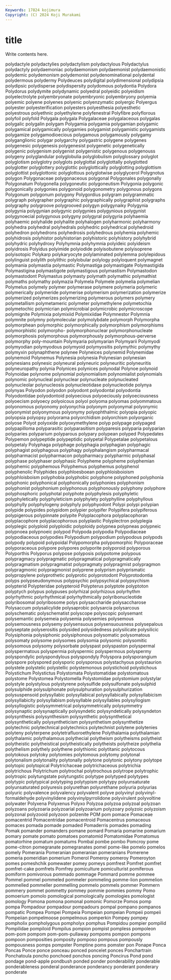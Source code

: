 ```yaml
---
Keywords: 17824 kojimura
Copyright: (C) 2024 Koji Murakami
---
```


# title

Write contents here.



 polydactyle polydactylies
polydactylism polydactylous Polydactylus polydactyly polydaemoniac polydaemonism polydaemonist polydaemonistic polydemic polydemonism
polydemonist polydenominational polydental polydermous polydermy Polydeuces polydigital polydimensional polydipsia polydipsic
polydisperse polydispersity polydomous polydontia Polydora Polydorus polydymite polydynamic polyedral polyeidic
polyeidism polyelectrolyte polyembryonate polyembryonic polyembryony polyemia polyemic polyene polyenes polyenic
polyenzymatic polyergic Polyergus polyester polyesterification polyesters polyesthesia polyesthetic polyestrous polyethnic
polyethylene polyfenestral Polyfibre polyflorous polyfoil polyfold Polygala polygala Polygalaceae polygalaceous
polygalas polygalic polygalin polygam Polygamia polygamia polygamian polygamic polygamical polygamically
polygamies polygamist polygamistic polygamists polygamize polygamodioecious polygamous polygamously polygamy polyganglionic
polygar polygarchy polygastric polygene polygenes polygenesic polygenesis polygenesist polygenetic polygenetically
polygenic polygenism polygenist polygenistic polygenous polygenouss polygeny polyglandular polyglobulia polyglobulism
polyglossary polyglot polyglotism polyglotry polyglots polyglottal polyglottally polyglotted polyglotter polyglottery
polyglottic polyglottically polyglotting polyglottism polyglottist polyglottonic polyglottous polyglotwise polyglycerol Polygnotus
polygon Polygonaceae polygonaceous polygonal Polygonales polygonally Polygonatum Polygonella polygoneutic polygoneutism
Polygonia polygonic polygonically polygonies polygonoid polygonometry polygonous polygons Polygonum polygonum
polygony Polygordius polygram polygrammatic polygraph polygrapher polygraphic polygraphically polygraphist polygraphs
polygraphy polygroove polygrooved polygyn polygynaiky Polygynia polygynia polygynian polygynic polygynies
polygynious polygynist polygynoecial polygynous polygyny polygyral polygyria polyhaemia polyhaemic polyhalide
polyhalite polyhalogen polyharmonic polyharmony polyhedra polyhedral polyhedrals polyhedric polyhedrical polyhedroid
polyhedron polyhedrons polyhedrosis polyhedrous polyhemia polyhemic polyhidrosis polyhistor polyhistorian polyhistoric
polyhistory polyhybrid polyhydric polyhydroxy Polyhymnia polyhymnia polyideic polyideism polyidrosis Polyidus
polyimide polyiodide polyisobutene polyisoprene polyisotopic Polykarp polykaryocyte polylaminated polylemma polylepidous
polylinguist polylith polylithic polylobular polylogy polyloquent polymagnet polymania polymastia polymastic
Polymastiga polymastigate Polymastigida Polymastigina polymastigote polymastigous polymastism Polymastodon polymastodont Polymastus
polymasty polymath polymathic polymathist polymaths polymathy polymazia Polymela Polymele polymelia
polymelian Polymelus polymely polymer polymerase polymere polymeria polymeric polymerically polymeride
polymerise polymerism polymerization polymerize polymerized polymerizes polymerizing polymerous polymers polymery
polymetallism polymetameric polymeter polymethylene polymetochia polymetochic polymicrian polymicrobial polymicrobic polymicroscope
polymignite Polymixia polymixiid Polymixiidae Polymnestor Polymnia polymnite polymny polymolecular polymolybdate
polymorph Polymorpha polymorphean polymorphic polymorphically polymorphism polymorphisms polymorphistic polymorpho- polymorphonuclear
polymorphonucleate polymorphosis polymorphous polymorphously polymorphous-perverse polymorphy poly-mountain Polymyaria polymyarian Polymyarii
Polymyodi polymyodian polymyodous polymyoid polymyositis polymythic polymythy polymyxin polynaphthene polynee
Polyneices polynemid Polynemidae polynemoid Polynemus Polynesia polynesia Polynesian polynesian polynesians
polynesic polyneural polyneuric polyneuritic polyneuritis polyneuropathy polynia Polynices polynices polynodal
Polynoe polynoid Polynoidae polynome polynomial polynomialism polynomialist polynomials polynomic polynucleal
polynuclear polynucleate polynucleated polynucleolar polynucleosis polynucleotidase polynucleotide polynya polynyas Polyodon
polyodon polyodont polyodontal polyodontia Polyodontidae polyodontoid polyoecious polyoeciously polyoeciousness polyoecism
polyoecy polyoicous polyol polyoma polyomas polyommatous polyonomous polyonomy polyonychia polyonym
polyonymal polyonymic polyonymist polyonymous polyonymy polyophthalmic polyopia polyopic polyopsia polyopsy
polyorama polyorchidism polyorchism polyorganic polyose Polyot polyoxide polyoxymethylene polyp polypage
polypaged polypapilloma polyparasitic polyparasitism polyparesis polyparia polyparian polyparies polyparium polyparous
polypary polypean polyped Polypedates Polypemon polypeptide polypeptidic polypetal Polypetalae polypetalous
polypetaly Polyphaga polyphage polyphagia polyphagian polyphagic polyphagist polyphagous polyphagy polyphalangism
polypharmacal polypharmacist polypharmacon polypharmacy polypharmic polyphasal polyphase polyphaser polyphasic Polypheme
polypheme polyphemian polyphemic polyphemous Polyphemus polyphemus polyphenol polyphenolic Polyphides polyphloesboean
polyphloisboioism polyphloisboism polyphobia polyphobic polyphone polyphoned polyphonia polyphonic polyphonical polyphonically
polyphonies polyphonism polyphonist polyphonium polyphonous polyphonously polyphony polyphore polyphosphoric polyphotal
polyphote polyphylesis polyphyletic polyphyletically polyphyleticism polyphylety polyphylline polyphyllous polyphylly polyphylogeny
polyphyly polyphyodont Polypi polypi polypian polypide polypides polypidom polypier polypifer
Polypifera polypiferous polypigerous polypinnate polypite Polyplacophora polyplacophoran polyplacophore polyplacophorous polyplastic
Polyplectron polyplegia polyplegic polyploid polyploidic polyploidy polypnea polypneas polypneic polypnoea
polypnoeic polypod Polypoda polypodia Polypodiaceae polypodiaceous polypodies Polypodium polypodium polypodous
polypods polypody polypoid polypoidal Polypomorpha polypomorphic Polyporaceae polyporaceous polypore polypores
polyporite polyporoid polyporous Polyporthis Polyporus polypose polyposis polypotome polypous polypragmacy
polypragmatic polypragmatical polypragmatically polypragmatism polypragmatist polypragmaty polypragmist polypragmon polypragmonic polypragmonist
polyprene polyprism polyprismatic polypropylene polyprothetic polyprotic polyprotodont Polyprotodontia polyps polypseudonymous
polypsychic polypsychical polypsychism polypterid Polypteridae polypteroid Polypterus polyptote polyptoton polyptych
polypus polypuses polyrhizal polyrhizous polyrhythm polyrhythmic polyrhythmical polyrhythmically polyribonucleotide polyribosomal
polyribosome polys polysaccharide polysaccharose Polysaccum polysalicylide polysaprobic polysarcia polysarcous polyschematic
polyschematist polyscope polyscopic polysemant polysemantic polysemeia polysemia polysemies polysemous polysemousness
polysemy polysensuous polysensuousness polysepalous polyseptate polyserositis polysided polysidedness polysilicate polysilicic
Polysiphonia polysiphonic polysiphonous polysomatic polysomatous polysomaty polysome polysomes polysomia polysomic
polysomitic polysomous polysomy polysorbate polyspast polyspaston polyspermal polyspermatous polyspermia polyspermic
polyspermous polyspermy polyspondylic polyspondylous polyspondyly Polyspora polysporangium polyspore polyspored polysporic
polysporous polystachyous polystaurion polystele polystelic polystellic polystemonous polystichoid polystichous Polystichum
Polystictus Polystomata Polystomatidae polystomatous polystome Polystomea Polystomella Polystomidae polystomium polystylar
polystyle polystylous polystyrene polysulfide polysulfonate polysulphid polysulphide polysulphonate polysulphuration polysulphurization
polysuspensoid polysyllabic polysyllabical polysyllabically polysyllabicism polysyllabicity polysyllabism polysyllable polysyllables polysyllogism
polysyllogistic polysymmetrical polysymmetrically polysymmetry polysynaptic polysynaptically polysyndetic polysyndetically polysyndeton polysynthesis
polysynthesism polysynthetic polysynthetical polysynthetically polysyntheticism polysynthetism polysynthetize polytechnic polytechnical polytechnics
polytechnist polytene polytenies polyteny polyterpene polytetrafluoroethylene Polythalamia polythalamian polythalamic polythalamous
polythecial polytheism polytheisms polytheist polytheistic polytheistical polytheistically polytheists polytheize polythelia
polythelism polythely polythene polythionic polytitanic polytocous polytokous polytoky polytomies polytomous
polytomy polytonal polytonalism polytonality polytonally polytone polytonic polytony polytope polytopic
polytopical Polytrichaceae polytrichaceous polytrichia polytrichous Polytrichum polytrochal polytrochous polytrope polytrophic
polytropic polytungstate polytungstic polytype polytyped polytypes polytypic polytypical polytyping polytypism
polytypy polyunsaturate polyunsaturated polyuresis polyurethan polyurethane polyuria polyurias polyuric polyvalence
polyvalency polyvalent polyve polyvinyl polyvinyl-formaldehyde polyvinylidene polyvinylpyrrolidone polyvirulent polyvoltine polywater
Polyxena Polyxenus Polyxo Polyzoa polyzoa polyzoal polyzoan polyzoans polyzoaria polyzoarial
polyzoarium polyzoary polyzoic polyzoism polyzonal polyzooid polyzoon polzenite POM pom
pomace Pomaceae pomacentrid Pomacentridae pomacentroid Pomacentrus pomaceous pomaces pomada pomade
pomaded Pomaderris pomades pomading Pomak pomander pomanders pomane pomard Pomaria
pomarine pomarium pomary pomate pomato pomatoes pomatomid Pomatomidae Pomatomus pomatorhine
pomatum pomatums Pombal pombe pombo Pomcroy pome pome-citron pomegranate pomegranates
pomel pome-like pomelo pomelos pomely Pomerania Pomeranian pomeranian pomeranians Pomerene
pomeria pomeridian pomerium Pomerol Pomeroy pomeroy Pomeroyton pomes pomeshchik pomewater
pomey pomeys pomfrest Pomfret pomfret pomfret-cake pomfrets Pomfrey pomiculture pomiculturist
pomiferous pomiform pomivorous pommado pommage Pommard pomme pommee Pommel pommel
pommeled pommeler pommeling pomme-lion pommelion pommelled pommeller pommelling pommelo pommels
pommer Pommern pommery pommet pommetty pommey pommie pommies pommy Pomo
pomoerium pomolo pomological pomologically pomologies pomologist pomology Pomona pomona pomonal
pomonic Pomorze Pomos pomp pompa Pompadour pompadour pompadours pompal pompano
pompanos pompatic Pompea Pompei Pompeia Pompeian pompeian Pompeii pompeii Pompeiian
pompelmoose pompelmous pomperkin Pompey pompey pompholix pompholygous pompholyx pomphus Pompidou
pompier pompilid Pompilidae pompiloid Pompilus pompion pompist pompless pompoleon pom-pom
pompom pom-pom-pullaway pompoms pompon pompons pompoon pomposities pomposity pomposo pompous
pompously pompousness pomps pompster Pomptine poms pomster pon Ponape Ponca
Poncas Ponce ponce ponceau ponced poncelet ponces Ponchartrain Ponchatoula poncho
ponchoed ponchos poncing Poncirus Pond pond pondage pond-apple pondbush ponded
ponder ponderability ponderable ponderableness ponderal ponderance ponderancy ponderant ponderary ponderate
